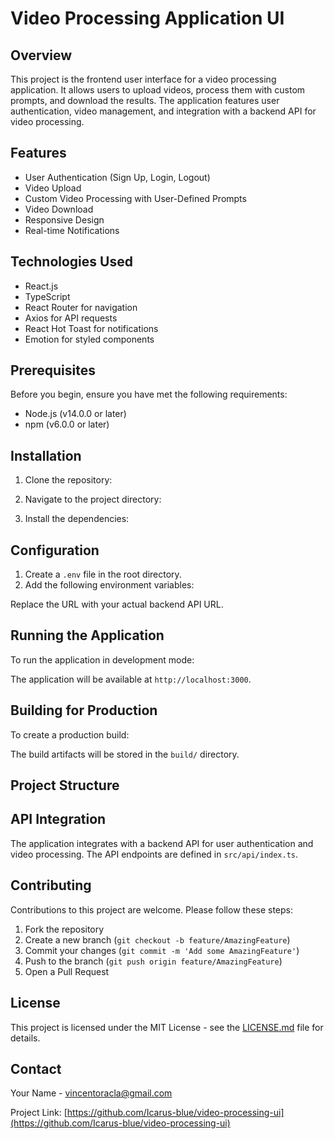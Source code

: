 # Video Processing Application UI

## Overview

This project is the frontend user interface for a video processing application. It allows users to upload videos, process them with custom prompts, and download the results. The application features user authentication, video management, and integration with a backend API for video processing.

## Features

- User Authentication (Sign Up, Login, Logout)
- Video Upload
- Custom Video Processing with User-Defined Prompts
- Video Download
- Responsive Design
- Real-time Notifications

## Technologies Used

- React.js
- TypeScript
- React Router for navigation
- Axios for API requests
- React Hot Toast for notifications
- Emotion for styled components

## Prerequisites

Before you begin, ensure you have met the following requirements:

- Node.js (v14.0.0 or later)
- npm (v6.0.0 or later)

## Installation

1. Clone the repository:


2. Navigate to the project directory:


3. Install the dependencies:


## Configuration

1. Create a `.env` file in the root directory.
2. Add the following environment variables:

Replace the URL with your actual backend API URL.

## Running the Application

To run the application in development mode:



The application will be available at `http://localhost:3000`.

## Building for Production

To create a production build:



The build artifacts will be stored in the `build/` directory.

## Project Structure



## API Integration

The application integrates with a backend API for user authentication and video processing. The API endpoints are defined in `src/api/index.ts`.

## Contributing

Contributions to this project are welcome. Please follow these steps:

1. Fork the repository
2. Create a new branch (`git checkout -b feature/AmazingFeature`)
3. Commit your changes (`git commit -m 'Add some AmazingFeature'`)
4. Push to the branch (`git push origin feature/AmazingFeature`)
5. Open a Pull Request

## License

This project is licensed under the MIT License - see the [LICENSE.md](LICENSE.md) file for details.

## Contact

Your Name - vincentoracla@gmail.com 


Project Link: [https://github.com/Icarus-blue/video-processing-ui](https://github.com/Icarus-blue/video-processing-ui)